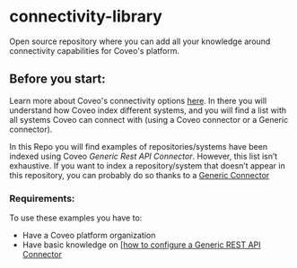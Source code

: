 # connectivity-library
Open source repository where you can add all your knowledge around connectivity capabilities for Coveo's platform.

## Before you start:
Learn more about Coveo's connectivity options [here](https://docs.coveo.com/en/1702/cloud-v2-administrators/add-or-edit-a-source-using-one-of-the-available-connectors). 
In there you will understand how Coveo index different systems, and you will find a list with all systems Coveo can connect with (using a Coveo connector or a Generic connector).

In this Repo you will find examples of repositories/systems have been indexed using Coveo *Generic Rest API Connector*. However, this list isn’t exhaustive. If you want to index a repository/system that doesn’t appear in this repository, you can probably do so thanks to a [Generic Connector](https://docsstaging.coveo.com/DOC-7689-Platform-NewConnectorsList/1702/cloud-v2-administrators/add-or-edit-a-source-using-one-of-the-available-connectors#generic-connectors)

### Requirements:
To use these examples you have to:
* Have a Coveo platform organization
* Have basic knowledge on [[how to configure a Generic REST API Connector](https://docs.coveo.com/en/1896/cloud-v2-administrators/add-or-edit-a-generic-rest-api-source)
